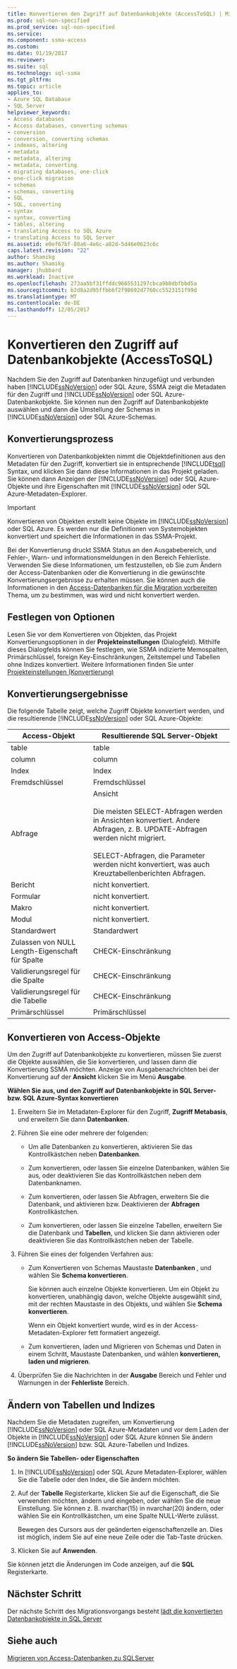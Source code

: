 ```yaml
---
title: Konvertieren den Zugriff auf Datenbankobjekte (AccessToSQL) | Microsoft Docs
ms.prod: sql-non-specified
ms.prod_service: sql-non-specified
ms.service: 
ms.component: ssma-access
ms.custom: 
ms.date: 01/19/2017
ms.reviewer: 
ms.suite: sql
ms.technology: sql-ssma
ms.tgt_pltfrm: 
ms.topic: article
applies_to:
- Azure SQL Database
- SQL Server
helpviewer_keywords:
- Access databases
- Access databases, converting schemas
- conversion
- conversion, converting schemas
- indexes, altering
- metadata
- metadata, altering
- metadata, converting
- migrating databases, one-click
- one-click migration
- schemas
- schemas, converting
- SQL
- SQL, converting
- syntax
- syntax, converting
- tables, altering
- translating Access to SQL Azure
- translating Access to SQL Server
ms.assetid: e0ef67bf-80a6-4e6c-a82d-5d46e0623c6c
caps.latest.revision: "22"
author: Shamikg
ms.author: Shamikg
manager: jhubbard
ms.workload: Inactive
ms.openlocfilehash: 273aa5bf31ffddc9665531297cbca9b8dbfbbd5a
ms.sourcegitcommit: b2d8a2d95ffbb6f2f98692d7760cc5523151f99d
ms.translationtype: MT
ms.contentlocale: de-DE
ms.lasthandoff: 12/05/2017
---
```

# <a name="converting-access-database-objects-accesstosql"></a>Konvertieren den Zugriff auf Datenbankobjekte (AccessToSQL)
Nachdem Sie den Zugriff auf Datenbanken hinzugefügt und verbunden haben [!INCLUDE[ssNoVersion](../../includes/ssnoversion_md.md)] oder SQL Azure, SSMA zeigt die Metadaten für den Zugriff und [!INCLUDE[ssNoVersion](../../includes/ssnoversion_md.md)] oder SQL Azure-Datenbankobjekte. Sie können nun den Zugriff auf Datenbankobjekte auswählen und dann die Umstellung der Schemas in [!INCLUDE[ssNoVersion](../../includes/ssnoversion_md.md)] oder SQL Azure-Schemas.  
  
## <a name="the-conversion-process"></a>Konvertierungsprozess  
Konvertieren von Datenbankobjekten nimmt die Objektdefinitionen aus den Metadaten für den Zugriff, konvertiert sie in entsprechende [!INCLUDE[tsql](../../includes/tsql_md.md)] Syntax, und klicken Sie dann diese Informationen in das Projekt geladen. Sie können dann Anzeigen der [!INCLUDE[ssNoVersion](../../includes/ssnoversion_md.md)] oder SQL Azure-Objekte und ihre Eigenschaften mit [!INCLUDE[ssNoVersion](../../includes/ssnoversion_md.md)] oder SQL Azure-Metadaten-Explorer.  
  
> [!IMPORTANT]  
> Konvertieren von Objekten erstellt keine Objekte im [!INCLUDE[ssNoVersion](../../includes/ssnoversion_md.md)] oder SQL Azure. Es werden nur die Definitionen von Systemobjekten konvertiert und speichert die Informationen in das SSMA-Projekt.  
  
Bei der Konvertierung druckt SSMA Status an den Ausgabebereich, und Fehler-, Warn- und informationsmeldungen in den Bereich Fehlerliste. Verwenden Sie diese Informationen, um festzustellen, ob Sie zum Ändern der Access-Datenbanken oder die Konvertierung in die gewünschte Konvertierungsergebnisse zu erhalten müssen. Sie können auch die Informationen in den [Access-Datenbanken für die Migration vorbereiten](http://msdn.microsoft.com/en-us/9b80a9e0-08e7-4b4d-b5ec-cc998d3f5114) Thema, um zu bestimmen, was wird und nicht konvertiert werden.  
  
## <a name="setting-conversion-options"></a>Festlegen von Optionen  
Lesen Sie vor dem Konvertieren von Objekten, das Projekt Konvertierungsoptionen in der **Projekteinstellungen** (Dialogfeld). Mithilfe dieses Dialogfelds können Sie festlegen, wie SSMA indizierte Memospalten, Primärschlüssel, foreign Key-Einschränkungen, Zeitstempel und Tabellen ohne Indizes konvertiert. Weitere Informationen finden Sie unter [Projekteinstellungen (Konvertierung)](http://msdn.microsoft.com/en-us/bcebc635-c638-4ddb-924c-b9ccfef86388)  
  
## <a name="conversion-results"></a>Konvertierungsergebnisse  
Die folgende Tabelle zeigt, welche Zugriff Objekte konvertiert werden, und die resultierende [!INCLUDE[ssNoVersion](../../includes/ssnoversion_md.md)] oder SQL Azure-Objekte:  
  
|Access-Objekt|Resultierende SQL Server-Objekt|  
|-----------------|-------------------------------|  
|table|table|  
|column|column|  
|Index|Index|  
|Fremdschlüssel|Fremdschlüssel|  
|Abfrage|Ansicht<br /><br />Die meisten SELECT-Abfragen werden in Ansichten konvertiert. Andere Abfragen, z. B. UPDATE-Abfragen werden nicht migriert.<br /><br />SELECT-Abfragen, die Parameter werden nicht konvertiert, was auch Kreuztabellenberichten Abfragen.|  
|Bericht|nicht konvertiert.|  
|Formular|nicht konvertiert.|  
|Makro|nicht konvertiert.|  
|Modul|nicht konvertiert.|  
|Standardwert|Standardwert|  
|Zulassen von NULL Length-Eigenschaft für Spalte|CHECK-Einschränkung|  
|Validierungsregel für die Spalte|CHECK-Einschränkung|  
|Validierungsregel für die Tabelle|CHECK-Einschränkung|  
|Primärschlüssel|Primärschlüssel|  
  
## <a name="converting-access-objects"></a>Konvertieren von Access-Objekte  
Um den Zugriff auf Datenbankobjekte zu konvertieren, müssen Sie zuerst die Objekte auswählen, die Sie konvertieren, und lassen dann die Konvertierung SSMA möchten. Anzeige von Ausgabenachrichten bei der Konvertierung auf der **Ansicht** klicken Sie im Menü **Ausgabe**.  
  
**Wählen Sie aus, und den Zugriff auf Datenbankobjekte in SQL Server- bzw. SQL Azure-Syntax konvertieren**  
  
1.  Erweitern Sie im Metadaten-Explorer für den Zugriff, **Zugriff Metabasis**, und erweitern Sie dann **Datenbanken**.  
  
2.  Führen Sie eine oder mehrere der folgenden:  
  
    -   Um alle Datenbanken zu konvertieren, aktivieren Sie das Kontrollkästchen neben **Datenbanken**.  
  
    -   Zum konvertieren, oder lassen Sie einzelne Datenbanken, wählen Sie aus, oder deaktivieren Sie das Kontrollkästchen neben dem Datenbanknamen.  
  
    -   Zum konvertieren, oder lassen Sie Abfragen, erweitern Sie die Datenbank, und aktivieren bzw. Deaktivieren der **Abfragen** Kontrollkästchen.  
  
    -   Zum konvertieren, oder lassen Sie einzelne Tabellen, erweitern Sie die Datenbank und **Tabellen**, und klicken Sie dann aktivieren oder deaktivieren Sie das Kontrollkästchen neben der Tabelle.  
  
3.  Führen Sie eines der folgenden Verfahren aus:  
  
    -   Zum Konvertieren von Schemas Maustaste **Datenbanken** , und wählen Sie **Schema konvertieren**.  
  
        Sie können auch einzelne Objekte konvertieren. Um ein Objekt zu konvertieren, unabhängig davon, welche Objekte ausgewählt sind, mit der rechten Maustaste in des Objekts, und wählen Sie **Schema konvertieren**.  
  
        Wenn ein Objekt konvertiert wurde, wird es in der Access-Metadaten-Explorer fett formatiert angezeigt.  
  
    -   Zum konvertieren, laden und Migrieren von Schemas und Daten in einem Schritt, Maustaste Datenbanken, und wählen **konvertieren, laden und migrieren**.  
  
4.  Überprüfen Sie die Nachrichten in der **Ausgabe** Bereich und Fehler und Warnungen in der **Fehlerliste** Bereich.  
  
## <a name="altering-tables-and-indexes"></a>Ändern von Tabellen und Indizes  
Nachdem Sie die Metadaten zugreifen, um Konvertierung [!INCLUDE[ssNoVersion](../../includes/ssnoversion_md.md)] oder SQL Azure-Metadaten und vor dem Laden der Objekte in [!INCLUDE[ssNoVersion](../../includes/ssnoversion_md.md)] oder SQL Azure können Sie ändern [!INCLUDE[ssNoVersion](../../includes/ssnoversion_md.md)] bzw. SQL Azure-Tabellen und Indizes.  
  
**So ändern Sie Tabellen- oder Eigenschaften**  
  
1.  In [!INCLUDE[ssNoVersion](../../includes/ssnoversion_md.md)] oder SQL Azure Metadaten-Explorer, wählen Sie die Tabelle oder den Index, die Sie ändern möchten.  
  
2.  Auf der **Tabelle** Registerkarte, klicken Sie auf die Eigenschaft, die Sie verwenden möchten, ändern und eingeben, oder wählen Sie die neue Einstellung. Sie können z. B. nvarchar(15) in nvarchar(20) ändern, oder wählen Sie ein Kontrollkästchen, um eine Spalte NULL-Werte zulässt.  
  
    Bewegen des Cursors aus der geänderten eigenschaftenzelle an. Dies ist möglich, indem Sie auf eine neue Zeile oder die Tab-Taste drücken.  
  
3.  Klicken Sie auf **Anwenden**.  
  
Sie können jetzt die Änderungen im Code anzeigen, auf die **SQL** Registerkarte.  
  
## <a name="next-step"></a>Nächster Schritt  
Der nächste Schritt des Migrationsvorgangs besteht [lädt die konvertierten Datenbankobjekte in SQL Server](http://msdn.microsoft.com/en-us/4e854eee-b10c-4f0b-9d9e-d92416e6f2ba)  
  
## <a name="see-also"></a>Siehe auch  
[Migrieren von Access-Datenbanken zu SQLServer](http://msdn.microsoft.com/en-us/76a3abcf-2998-4712-9490-fe8d872c89ca)  
  
